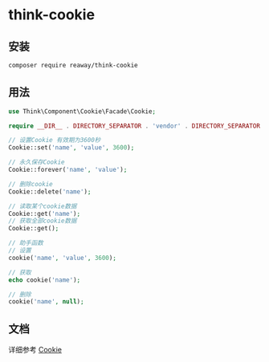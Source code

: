 # think-cookie

## 安装
```bash
composer require reaway/think-cookie
```

## 用法
```php
use Think\Component\Cookie\Facade\Cookie;

require __DIR__ . DIRECTORY_SEPARATOR . 'vendor' . DIRECTORY_SEPARATOR . 'autoload.php';

// 设置Cookie 有效期为3600秒
Cookie::set('name', 'value', 3600);

// 永久保存Cookie
Cookie::forever('name', 'value');

// 删除cookie
Cookie::delete('name');

// 读取某个cookie数据
Cookie::get('name');
// 获取全部cookie数据
Cookie::get();

// 助手函数
// 设置
cookie('name', 'value', 3600);

// 获取
echo cookie('name');

// 删除
cookie('name', null);
```

## 文档

详细参考 [Cookie](https://www.kancloud.cn/manual/thinkphp6_0/1037636)